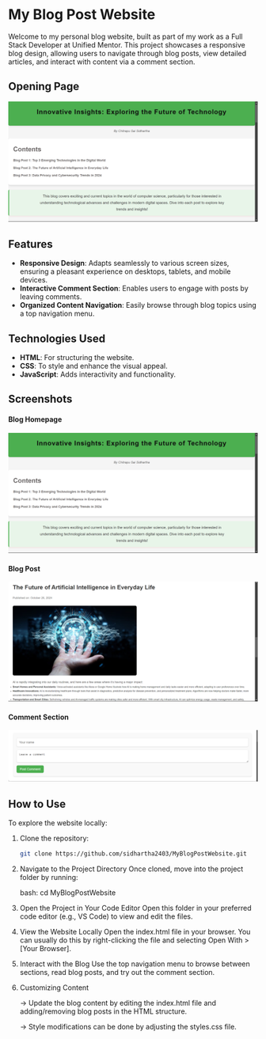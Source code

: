 # My Blog Post Website

Welcome to my personal blog website, built as part of my work as a Full Stack Developer at Unified Mentor. This project showcases a responsive blog design, allowing users to navigate through blog posts, view detailed articles, and interact with content via a comment section.
## Opening Page
![Home Page](images/home-page.png)

## Features

- **Responsive Design**: Adapts seamlessly to various screen sizes, ensuring a pleasant experience on desktops, tablets, and mobile devices.
- **Interactive Comment Section**: Enables users to engage with posts by leaving comments.
- **Organized Content Navigation**: Easily browse through blog topics using a top navigation menu.

## Technologies Used

- **HTML**: For structuring the website.
- **CSS**: To style and enhance the visual appeal.
- **JavaScript**: Adds interactivity and functionality.

## Screenshots

#### Blog Homepage
![Homepage](images/home-page.png)

#### Blog Post
![Blog Post](images/blog-post.png)

#### Comment Section
![Comment Section](images/comment-sec.png)


## How to Use

To explore the website locally:
1. Clone the repository:
   ```bash
   git clone https://github.com/sidhartha2403/MyBlogPostWebsite.git

2. Navigate to the Project Directory
   Once cloned, move into the project folder by running:

   bash: cd MyBlogPostWebsite

3. Open the Project in Your Code Editor
   Open this folder in your preferred code editor (e.g., VS Code) to view and edit the files.

4. View the Website Locally
   Open the index.html file in your browser. You can usually do this by right-clicking the file and selecting Open With > [Your Browser].

5. Interact with the Blog
   Use the top navigation menu to browse between sections, read blog posts, and try out the comment section.

6. Customizing Content

   -> Update the blog content by editing the index.html file and adding/removing blog posts in the HTML structure.

   -> Style modifications can be done by adjusting the styles.css file.
